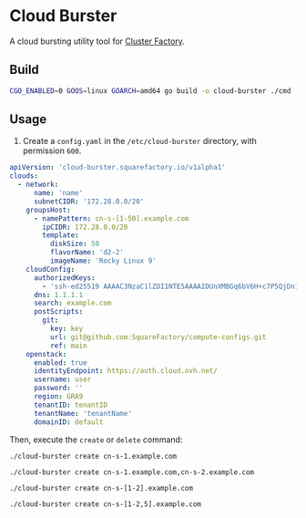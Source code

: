 # Cloud Burster

A cloud bursting utility tool for [Cluster Factory](https://github.com/SquareFactory/ClusterFactory-CE).

## Build

```sh
CGO_ENABLED=0 GOOS=linux GOARCH=amd64 go build -o cloud-burster ./cmd
```

## Usage

1. Create a `config.yaml` in the `/etc/cloud-burster` directory, with permission `600`.

```yaml
apiVersion: 'cloud-burster.squarefactory.io/v1alpha1'
clouds:
  - network:
      name: 'name'
      subnetCIDR: '172.28.0.0/20'
    groupsHost:
      - namePattern: cn-s-[1-50].example.com
        ipCIDR: 172.28.0.0/20
        template:
          diskSize: 50
          flavorName: 'd2-2'
          imageName: 'Rocky Linux 9'
    cloudConfig:
      authorizedKeys:
        - 'ssh-ed25519 AAAAC3NzaC1lZDI1NTE5AAAAIDUnXMBGq6bV6H+c7P5QjDn1soeB6vkodi6OswcZsMwH nguye@PC-DARKNESS4'
      dns: 1.1.1.1
      search: example.com
      postScripts:
        git:
          key: key
          url: git@github.com:SquareFactory/compute-configs.git
          ref: main
    openstack:
      enabled: true
      identityEndpoint: https://auth.cloud.ovh.net/
      username: user
      password: ''
      region: GRA9
      tenantID: tenantID
      tenantName: 'tenantName'
      domainID: default
```

Then, execute the `create` or `delete` command:

```shell
./cloud-burster create cn-s-1.example.com
```

```shell
./cloud-burster create cn-s-1.example.com,cn-s-2.example.com
```

```shell
./cloud-burster create cn-s-[1-2].example.com
```

```shell
./cloud-burster create cn-s-[1-2,5].example.com
```
